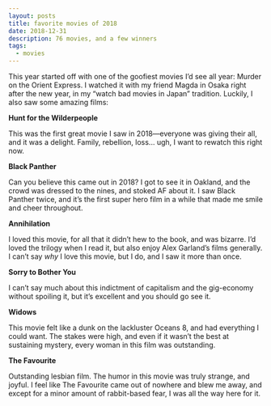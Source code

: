 ```yaml
---
layout: posts
title: favorite movies of 2018
date: 2018-12-31
description: 76 movies, and a few winners
tags:
  - movies
---
```


This year started off with one of the goofiest movies I’d see all year: Murder on the Orient Express. I watched it with my friend Magda in Osaka right after the new year, in my “watch bad movies in Japan” tradition. Luckily, I also saw some amazing films:

**Hunt for the Wilderpeople**

This was the first great movie I saw in 2018—everyone was giving their all, and it was a delight. Family, rebellion, loss... ugh, I want to rewatch this right now.

**Black Panther**

Can you believe this came out in 2018? I got to see it in Oakland, and the crowd was dressed to the nines, and stoked AF about it. I saw Black Panther twice, and it’s the first super hero film in a while that made me smile and cheer throughout.

**Annihilation**

I loved this movie, for all that it didn’t hew to the book, and was bizarre. I’d loved the trilogy when I read it, but also enjoy Alex Garland’s films generally. I can’t say _why_ I love this movie, but I do, and I saw it more than once.

**Sorry to Bother You**

I can’t say much about this indictment of capitalism and the gig-economy without spoiling it, but it’s excellent and you should go see it.

**Widows**

This movie felt like a dunk on the lackluster Oceans 8, and had everything I could want. The stakes were high, and even if it wasn’t the best at sustaining mystery, every woman in this film was outstanding.

**The Favourite**

Outstanding lesbian film. The humor in this movie was truly strange, and joyful. I feel like The Favourite came out of nowhere and blew me away, and except for a minor amount of rabbit-based fear, I was all the way here for it.
